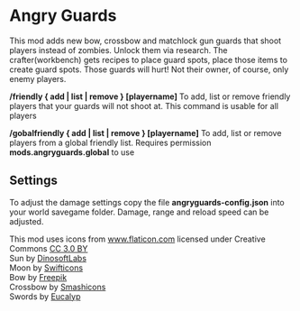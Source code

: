 # Angry Guards

This mod adds new bow, crossbow and matchlock gun guards that shoot players instead of zombies. Unlock them via research. The crafter(workbench) gets recipes to place guard spots, place those items to create guard spots.
Those guards will hurt! Not their owner, of course, only enemy players.

**/friendly { add | list | remove } [playername]** To add, list or remove friendly players that your guards will not shoot at. This command is usable for all players

**/gobalfriendly { add | list | remove } [playername]** To add, list or remove players from a global friendly list. Requires permission **mods.angryguards.global** to use

## Settings
To adjust the damage settings copy the file **angryguards-config.json** into your world savegame folder. Damage, range and reload speed can be adjusted.


This mod uses icons from <a href="https://www.flaticon.com/" title="Flaticon">www.flaticon.com</a> licensed under Creative Commons <a href="http://creativecommons.org/licenses/by/3.0/" title="Creative Commons BY 3.0" target="_blank">CC 3.0 BY</a><br>
Sun by <a href="https://www.flaticon.com/authors/dinosoftlabs" title="DinosoftLabs">DinosoftLabs</a><br>
Moon by <a href="https://www.flaticon.com/authors/swifticons" title="Swifticons">Swifticons</a><br>
Bow by <a href="http://www.freepik.com" title="Freepik">Freepik</a><br>
Crossbow by <a href="https://www.flaticon.com/authors/smashicons" title="Smashicons">Smashicons</a><br>
Swords by <a href="https://www.flaticon.com/authors/eucalyp" title="Eucalyp">Eucalyp</a><br>

